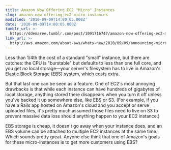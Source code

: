 ```yaml
---
title: Amazon Now Offering EC2 "Micro" Instances
slug: amazon-now-offering-ec2-micro-instances
modified: '2010-09-09T14:00:05.000Z'
date: '2010-09-09T14:00:05.000Z'
tumblr_url: >-
  https://ddemaree.tumblr.com/post/1091716747/amazon-now-offering-ec2-micro-instances
link_url: >-
  http://aws.amazon.com/about-aws/whats-new/2010/09/09/announcing-micro-instances-for-amazon-ec2/
---
```

Less than 1/4th the cost of a standard "small" instance, but there are catches: the CPU is "burstable" but defaults to less than one full core, and you get _no_ local storage—your server's filesystem has to live in Amazon's Elastic Block Storage (EBS) system, which costs extra.

But that last one can be seen as a feature. One of EC2's most annoying drawbacks is that while each instance can have hundreds of gigabytes of local storage, anything stored there disappears when you turn it off unless you've backed it up somewhere else, like EBS or S3. (For example, if you have a Rails app hosted on Amazon's cloud and you accept or serve uploaded files, it's pretty much assumed those files need to live on S3 to prevent massive data loss should anything happen to your EC2 instance.)

EBS storage is cheap, it doesn't go away when your instance does, and an EBS volume can be attached to multiple EC2 instances at the same time. Which sounds pretty great. Anyone else think that one of Amazon's goals for these micro-instances is to get more customers using EBS?
